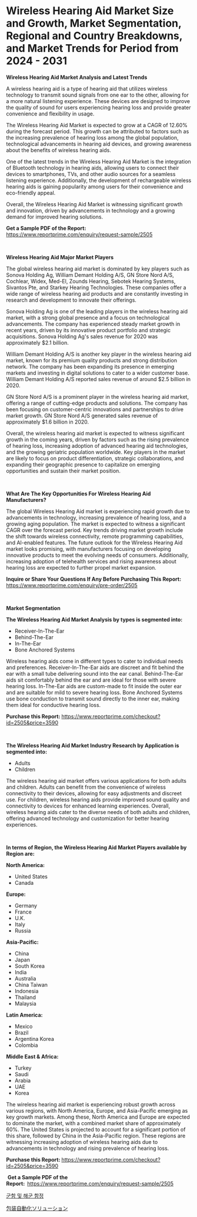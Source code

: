 <p><h1>Wireless Hearing Aid Market Size and Growth, Market Segmentation, Regional and Country Breakdowns, and Market Trends for Period from 2024 -  2031</h1></p><p><strong>Wireless Hearing Aid Market Analysis and Latest Trends</strong></p>
<p><p>A wireless hearing aid is a type of hearing aid that utilizes wireless technology to transmit sound signals from one ear to the other, allowing for a more natural listening experience. These devices are designed to improve the quality of sound for users experiencing hearing loss and provide greater convenience and flexibility in usage.</p><p>The Wireless Hearing Aid Market is expected to grow at a CAGR of 12.60% during the forecast period. This growth can be attributed to factors such as the increasing prevalence of hearing loss among the global population, technological advancements in hearing aid devices, and growing awareness about the benefits of wireless hearing aids.</p><p>One of the latest trends in the Wireless Hearing Aid Market is the integration of Bluetooth technology in hearing aids, allowing users to connect their devices to smartphones, TVs, and other audio sources for a seamless listening experience. Additionally, the development of rechargeable wireless hearing aids is gaining popularity among users for their convenience and eco-friendly appeal.</p><p>Overall, the Wireless Hearing Aid Market is witnessing significant growth and innovation, driven by advancements in technology and a growing demand for improved hearing solutions.</p></p>
<p><strong>Get a Sample PDF of the Report:&nbsp;</strong> <a href="https://www.reportprime.com/enquiry/request-sample/2505">https://www.reportprime.com/enquiry/request-sample/2505</a></p>
<p>&nbsp;</p>
<p><strong>Wireless Hearing Aid Major Market Players</strong></p>
<p><p>The global wireless hearing aid market is dominated by key players such as Sonova Holding Ag, William Demant Holding A/S, GN Store Nord A/S, Cochlear, Widex, Med-El, Zounds Hearing, Sebotek Hearing Systems, Sivantos Pte, and Starkey Hearing Technologies. These companies offer a wide range of wireless hearing aid products and are constantly investing in research and development to innovate their offerings.</p><p>Sonova Holding Ag is one of the leading players in the wireless hearing aid market, with a strong global presence and a focus on technological advancements. The company has experienced steady market growth in recent years, driven by its innovative product portfolio and strategic acquisitions. Sonova Holding Ag's sales revenue for 2020 was approximately $2.1 billion.</p><p>William Demant Holding A/S is another key player in the wireless hearing aid market, known for its premium quality products and strong distribution network. The company has been expanding its presence in emerging markets and investing in digital solutions to cater to a wider customer base. William Demant Holding A/S reported sales revenue of around $2.5 billion in 2020.</p><p>GN Store Nord A/S is a prominent player in the wireless hearing aid market, offering a range of cutting-edge products and solutions. The company has been focusing on customer-centric innovations and partnerships to drive market growth. GN Store Nord A/S generated sales revenue of approximately $1.6 billion in 2020.</p><p>Overall, the wireless hearing aid market is expected to witness significant growth in the coming years, driven by factors such as the rising prevalence of hearing loss, increasing adoption of advanced hearing aid technologies, and the growing geriatric population worldwide. Key players in the market are likely to focus on product differentiation, strategic collaborations, and expanding their geographic presence to capitalize on emerging opportunities and sustain their market position.</p></p>
<p>&nbsp;</p>
<p><strong>What Are The Key Opportunities For Wireless Hearing Aid Manufacturers?</strong></p>
<p><p>The global Wireless Hearing Aid market is experiencing rapid growth due to advancements in technology, increasing prevalence of hearing loss, and a growing aging population. The market is expected to witness a significant CAGR over the forecast period. Key trends driving market growth include the shift towards wireless connectivity, remote programming capabilities, and AI-enabled features. The future outlook for the Wireless Hearing Aid market looks promising, with manufacturers focusing on developing innovative products to meet the evolving needs of consumers. Additionally, increasing adoption of telehealth services and rising awareness about hearing loss are expected to further propel market expansion.</p></p>
<p><strong>Inquire or Share Your Questions If Any Before Purchasing This Report:</strong> <a href="https://www.reportprime.com/enquiry/pre-order/2505">https://www.reportprime.com/enquiry/pre-order/2505</a></p>
<p>&nbsp;</p>
<p><strong>Market Segmentation</strong></p>
<p><strong>The Wireless Hearing Aid Market Analysis by types is segmented into:</strong></p>
<p><ul><li>Receiver-In-The-Ear</li><li>Behind-The-Ear</li><li>In-The-Ear</li><li>Bone Anchored Systems</li></ul></p>
<p><p>Wireless hearing aids come in different types to cater to individual needs and preferences. Receiver-In-The-Ear aids are discreet and fit behind the ear with a small tube delivering sound into the ear canal. Behind-The-Ear aids sit comfortably behind the ear and are ideal for those with severe hearing loss. In-The-Ear aids are custom-made to fit inside the outer ear and are suitable for mild to severe hearing loss. Bone Anchored Systems use bone conduction to transmit sound directly to the inner ear, making them ideal for conductive hearing loss.</p></p>
<p><strong>Purchase this Report:&nbsp;</strong><a href="https://www.reportprime.com/checkout?id=2505&price=3590">https://www.reportprime.com/checkout?id=2505&price=3590</a></p>
<p>&nbsp;</p>
<p><strong>The Wireless Hearing Aid Market Industry Research by Application is segmented into:</strong></p>
<p><ul><li>Adults</li><li>Children</li></ul></p>
<p><p>The wireless hearing aid market offers various applications for both adults and children. Adults can benefit from the convenience of wireless connectivity to their devices, allowing for easy adjustments and discreet use. For children, wireless hearing aids provide improved sound quality and connectivity to devices for enhanced learning experiences. Overall, wireless hearing aids cater to the diverse needs of both adults and children, offering advanced technology and customization for better hearing experiences.</p></p>
<p>&nbsp;</p>
<p><strong>In terms of Region, the Wireless Hearing Aid Market Players available by Region are:</strong></p>
<p>
    <p> <strong> North America: </strong>
        <ul>
            <li>United States</li>
            <li>Canada</li>
        </ul>
        </p> 
    <p> <strong> Europe: </strong>
        <ul>
            <li>Germany</li>
            <li>France</li>
            <li>U.K.</li>
            <li>Italy</li>
            <li>Russia</li>
        </ul>
        </p> 
    <p> <strong> Asia-Pacific: </strong>
        <ul>
            <li>China</li>
            <li>Japan</li>
            <li>South Korea</li>
            <li>India</li>
            <li>Australia</li>
            <li>China Taiwan</li>
            <li>Indonesia</li>
            <li>Thailand</li>
            <li>Malaysia</li>
        </ul>
        </p> 
    <p> <strong> Latin America: </strong>
        <ul>
            <li>Mexico</li>
            <li>Brazil</li>
            <li>Argentina Korea</li>
            <li>Colombia</li>
        </ul>
        </p> 
    <p> <strong> Middle East & Africa: </strong>
        <ul>
            <li>Turkey</li>
            <li>Saudi</li>
            <li>Arabia</li>
            <li>UAE</li>
            <li>Korea</li>
        </ul>
    </p>
    </p>
<p><p>The wireless hearing aid market is experiencing robust growth across various regions, with North America, Europe, and Asia-Pacific emerging as key growth markets. Among these, North America and Europe are expected to dominate the market, with a combined market share of approximately 60%. The United States is projected to account for a significant portion of this share, followed by China in the Asia-Pacific region. These regions are witnessing increasing adoption of wireless hearing aids due to advancements in technology and rising prevalence of hearing loss.</p></p>
<p><strong>Purchase this Report: </strong><a href="https://www.reportprime.com/checkout?id=2505&price=3590">https://www.reportprime.com/checkout?id=2505&price=3590</a></p>
<p>&nbsp;<strong>Get a Sample PDF of the Report:&nbsp;&nbsp;</strong><a href="https://www.reportprime.com/enquiry/request-sample/2505">https://www.reportprime.com/enquiry/request-sample/2505</a></p>
<p><strong></strong></p>
<p><p><a href="https://github.com/crfsywufhm81415/Market-Research-Report-List-1/blob/main/314137610795.md">군함 및 해군 함정</a></p><p><a href="https://github.com/zekaoe592392/Market-Research-Report-List-1/blob/main/504623011681.md">包装自動化ソリューション</a></p></p>